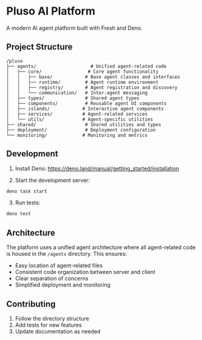 # Pluso AI Platform

A modern AI agent platform built with Fresh and Deno.

## Project Structure

```
/pluso
├── agents/                    # Unified agent-related code
│   ├── core/                 # Core agent functionality
│   │   ├── base/            # Base agent classes and interfaces
│   │   ├── runtime/         # Agent runtime environment
│   │   ├── registry/        # Agent registration and discovery
│   │   └── communication/   # Inter-agent messaging
│   ├── types/               # Shared agent types
│   ├── components/          # Reusable agent UI components
│   ├── islands/            # Interactive agent components
│   ├── services/           # Agent-related services
│   └── utils/              # Agent-specific utilities
├── shared/                  # Shared utilities and types
├── deployment/              # Deployment configuration
└── monitoring/             # Monitoring and metrics
```

## Development

1. Install Deno: https://deno.land/manual/getting_started/installation

2. Start the development server:
```bash
deno task start
```

3. Run tests:
```bash
deno test
```

## Architecture

The platform uses a unified agent architecture where all agent-related code is housed in the `/agents` directory. This ensures:

- Easy location of agent-related files
- Consistent code organization between server and client
- Clear separation of concerns
- Simplified deployment and monitoring

## Contributing

1. Follow the directory structure
2. Add tests for new features
3. Update documentation as needed
